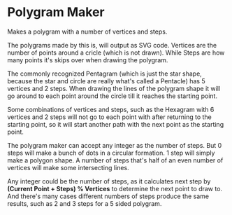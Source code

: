 # Polygram Maker
Makes a polygram with a number of vertices and steps.

The polygrams made by this is, will output as SVG code. Vertices are the number of points around a cricle (which is not drawn). While Steps are how many points it's skips over when drawing the polygram.

The commonly recognized Pentagram (which is just the star shape, because the star and circle are really what's called a Pentacle) has 5 vertices and 2 steps. When drawing the lines of the polygram shape it will go around to each point around the circle till it reaches the starting point.

Some combinations of vertices and steps, such as the Hexagram with 6 vertices and 2 steps will not go to each point with after returning to the starting point, so it will start another path with the next point as the starting point.

The polygram maker can accept any integer as the number of steps. But 0 steps will make a bunch of dots in a circular formation. 1 step will simply make a polygon shape. A number of steps that's half of an even number of vertices will make some intersecting lines.

Any integer could be the number of steps, as it calculates next step by **(Current Point + Steps) % Vertices** to determine the next point to draw to. And there's many cases different numbers of steps produce the same results, such as 2 and 3 steps for a 5 sided polygram.